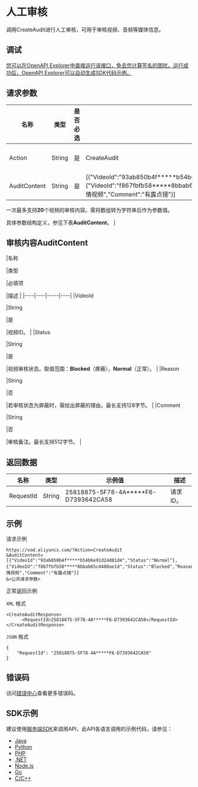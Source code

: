 # 人工审核

调用CreateAudit进行人工审核，可用于审核视频、音频等媒体信息。

## 调试

[您可以在OpenAPI Explorer中直接运行该接口，免去您计算签名的困扰。运行成功后，OpenAPI Explorer可以自动生成SDK代码示例。](https://api.aliyun.com/#product=vod&api=CreateAudit&type=RPC&version=2017-03-21)

## 请求参数

|名称|类型|是否必选|示例值|描述|
|--|--|----|---|--|
|Action|String|是|CreateAudit|系统规定参数。取值：**CreateAudit**。 |
|AuditContent|String|是|\[\{"VideoId":"93ab850b4f\*\*\*\*\*b54b6e91d24d81d4","Status":"Normal"\},\{"VideoId":"f867fbfb58\*\*\*\*\*8bbab65c4480ae1d","Status":"Blocked","Reason":"色情视频","Comment":"有露点镜"\}\]|审核内容数组。

 一次最多支持**20**个视频的审核内容。需将数组转为字符串后作为参数值。

 具体参数结构定义，参见下表**AuditContent**。 |

## 审核内容AuditContent

|名称

|类型

|必填项

|描述 |
|----|----|-----|----|
|VideoId

|String

|是

|视频ID。 |
|Status

|String

|是

|视频审核状态。取值范围：**Blocked**（屏蔽），**Normal**（正常）。 |
|Reason

|String

|否

|若审核状态为屏蔽时，需给出屏蔽的理由。最长支持128字节。 |
|Comment

|String

|否

|审核备注。最长支持512字节。 |

## 返回数据

|名称|类型|示例值|描述|
|--|--|---|--|
|RequestId|String|25818875-5F78-4A\*\*\*\*\*F6-D7393642CA58|请求ID。 |

## 示例

请求示例

```
https://vod.aliyuncs.com/?Action=CreateAudit
&AuditContent=[{"VideoId":"93ab850b4f*****b54b6e91d24d81d4","Status":"Normal"},{"VideoId":"f867fbfb58*****8bbab65c4480ae1d","Status":"Blocked","Reason":"色情视频","Comment":"有露点镜"}]
&<公共请求参数>
```

正常返回示例

`XML` 格式

```
<CreateAuditResponse>
      <RequestId>25818875-5F78-4A*****F6-D7393642CA58</RequestId>
</CreateAuditResponse>
```

`JSON` 格式

```
{
    "RequestId": "25818875-5F78-4A*****F6-D7393642CA58"
}
```

## 错误码

访问[错误中心](https://error-center.alibabacloud.com/status/product/vod)查看更多错误码。

## SDK示例

建议使用[服务端SDK](~~101789~~)来调用API，此API各语言调用的示例代码，请参见：

-   [Java](~~61063~~)
-   [Python](~~61054~~)
-   [PHP](~~61069~~)
-   [.NET](~~84750~~)
-   [Node.js](~~101396~~)
-   [Go](~~101411~~)
-   [C/C++](~~101261~~)

